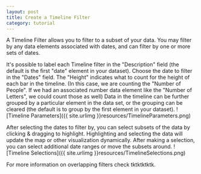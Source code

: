 ```yaml
---
layout: post
title: Create a Timeline Filter
category: tutorial
---
```



A Timeline Filter allows you to filter to a subset of your data.  You may filter by any data elements associated with dates, and can filter by one or more sets of dates.

It's possible to label each Timeline filter in the "Description" field (the default is the first "date" element in your dataset).  Choose the date to filter in the "Dates" field.  The "Height" indicates what to count for the height of each bar in the timeline.  (In this case, we are counting the "Number of People".  If we had an associated number data element like the "Number of Letters", we could count those as well)  Data in the timeline can be further grouped by a particular element in the data set, or the grouping can be cleared (the default is to group by the first element in your dataset).
![Timeline Parameters]({{ site.urlimg }}resources/TimelineParameters.png)


After selecting the dates to filter by, you can select subsets of the data by clicking & dragging to highlight.  Highlighting and selecting the data will update the map or other visualization dynamically.  After making a selection, you can select additional date ranges or move the subsets around.
![Timeline Selections]({{ site.urlimg }}resources/TimelineSelections.png)


For more information on overlapping filters check tktktktktk.

